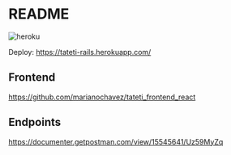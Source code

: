 # README

![heroku](https://media-exp1.licdn.com/dms/image/C4E0BAQGmNZMDOpmMQg/company-logo_200_200/0/1519905610801?e=2159024400&v=beta&t=D5lu9rTbQ_aW1ubme8GIq_QhKIm8WTiXTtoBlEHPcA8)

Deploy: https://tateti-rails.herokuapp.com/

## Frontend

https://github.com/marianochavez/tateti_frontend_react

## Endpoints

https://documenter.getpostman.com/view/15545641/Uz59MyZq
